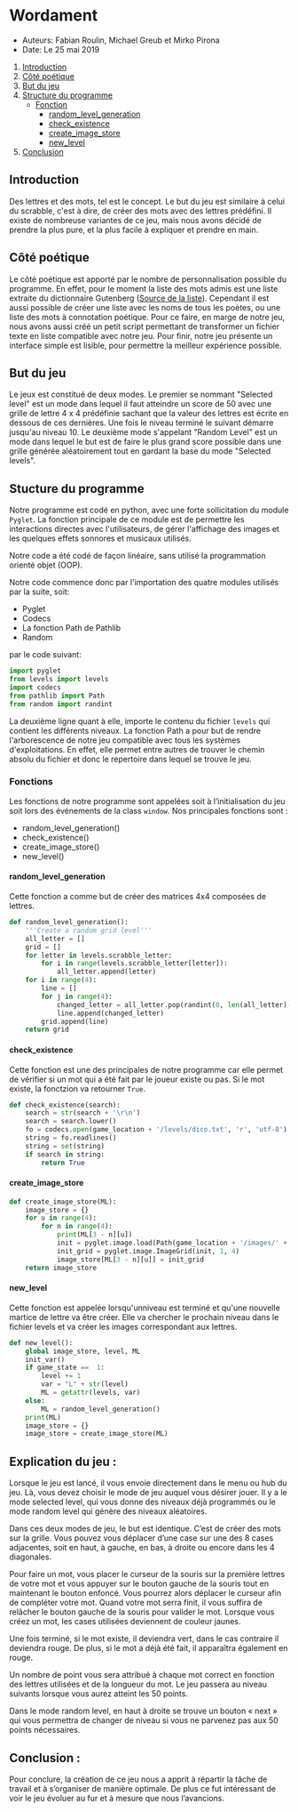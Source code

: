 # Wordament

* Auteurs: Fabian Roulin, Michael Greub et Mirko Pirona
* Date: Le 25 mai 2019
1. [Introduction](#introduction)
2. [Côté poétique](#côté-poétique)
3. [But du jeu](#but-du-jeu)
4. [Structure du programme](#Stucture-du-programme)
    * [Fonction](#fonctions)
        * [random_level_generation](#random_level_generation)
        * [check_existence](#check_existence)
        * [create_image_store](#create_image_store)
        * [new_level](#new_level)
4. [Conclusion](#conclusion)
## Introduction

Des lettres et des mots, tel est le concept. Le but du jeu est similaire à celui du scrabble, c'est à dire, de créer des mots avec des lettres prédéfini. Il existe de nombreuse variantes de ce jeu, mais nous avons décidé de prendre la plus pure, et la plus facile à expliquer et prendre en main.

## Côté poétique

Le côté poétique est apporté par le nombre de personnalisation possible du programme. En effet, pour le moment la liste des mots admis est une liste extraite du dictionnaire Gutenberg ([Source de la liste](http://www.pallier.org/liste-de-mots-francais.html)).  Cependant il est aussi possible de créer une liste avec les noms de tous les poètes, ou une liste des mots à connotation poétique.
Pour ce faire, en marge de notre jeu, nous avons aussi créé un petit script permettant de transformer un fichier texte en liste compatible avec notre jeu.
Pour finir, notre jeu présente un interface simple est lisible, pour permettre la meilleur expérience possible. 

## But du jeu

Le jeux est constitué de deux modes. Le premier se nommant "Selected level" est un mode dans lequel il faut atteindre un score de 50 avec une grille de lettre 4 x 4 prédéfinie sachant que la valeur des lettres est écrite en dessous de ces dernières. Une fois le niveau terminé le suivant démarre jusqu'au niveau 10. Le deuxième mode s'appelant "Random Level" est un mode dans lequel le but est de faire le plus grand score possible dans une grille générée aléatoirement tout en gardant la base du mode "Selected levels".

## Stucture du programme

Notre programme est codé en python, avec une forte sollicitation du module ```Pyglet```. La fonction principale de ce module est de permettre les interactions directes avec l'utilisateurs, de gérer l'affichage des images et les quelques effets sonnores et musicaux utilisés. 

Notre code a été codé de façon linéaire, sans utilisé la programmation orienté objet (OOP).

Notre code commence donc par l'importation des quatre modules utilisés par la suite, soit:
* Pyglet
* Codecs
* La fonction Path de Pathlib
* Random

par le code suivant:
```python
import pyglet
from levels import levels
import codecs
from pathlib import Path
from random import randint
```
La deuxième ligne quant à elle, importe le contenu du fichier ```levels``` qui contient les différents niveaux.
La fonction Path a pour but de rendre l'arborescence de notre jeu compatible avec tous les systèmes d'exploitations. En effet, elle permet entre autres de trouver le chemin absolu du fichier et donc le repertoire dans lequel se trouve le jeu. 

### Fonctions

Les fonctions de notre programme sont appelées soit à l’initialisation du jeu soit lors des événements de la class ```window```.
Nos principales fonctions sont :

* random_level_generation()
* check_existence()
* create_image_store()
* new_level()

#### random_level_generation
Cette fonction a comme but de créer des matrices 4x4 composées de lettres.
```python
def random_level_generation():
    '''Create a random grid level'''
    all_letter = []
    grid = []
    for letter in levels.scrabble_letter:
        for i in range(levels.scrabble_letter[letter]):
            all_letter.append(letter)
    for i in range(4):
        line = []
        for j in range(4):
            changed_letter = all_letter.pop(randint(0, len(all_letter)-1-4*i-j))
            line.append(changed_letter)
        grid.append(line)
    return grid
```
#### check_existence
Cette fonction est une des principales de notre programme car elle permet de vérifier si un mot qui a été fait par le joueur existe ou pas. Si le mot existe, la fonctzion va retourner ```True```.
```python
def check_existence(search):
    search = str(search + '\r\n')
    search = search.lower()
    fo = codecs.open(game_location + '/levels/dico.txt', 'r', 'utf-8')
    string = fo.readlines()
    string = set(string)
    if search in string:
        return True
```
#### create_image_store
```python
def create_image_store(ML):
    image_store = {}
    for u in range(4):
        for n in range(4):
            print(ML[3 - n][u])
            init = pyglet.image.load(Path(game_location + '/images/' + ML[3 - n][u] + '.png'))
            init_grid = pyglet.image.ImageGrid(init, 1, 4)
            image_store[ML[3 - n][u]] = init_grid
    return image_store
```
#### new_level
Cette fonction est appelée lorsqu'unniveau est terminé et qu'une nouvelle martice de lettre va être créer. Elle va chercher le prochain niveau dans le fichier levels et va créer les images correspondant aux lettres.
```python
def new_level():
    global image_store, level, ML
    init_var()
    if game_state ==  1:
        level += 1
        var = "L" + str(level)
        ML = getattr(levels, var)
    else:
        ML = random_level_generation()
    print(ML)
    image_store = {}
    image_store = create_image_store(ML)
```


## Explication du jeu :

Lorsque le jeu est lancé, il vous envoie directement dans le menu ou hub du jeu. Là, vous devez choisir le mode de jeu auquel vous désirer jouer. Il y a le mode selected level, qui vous donne des niveaux déjà programmés ou le mode random level qui génère des niveaux aléatoires. 

Dans ces deux modes de jeu, le but est identique. C’est de créer des mots sur la grille. Vous pouvez vous déplacer d’une case sur une des 8 cases adjacentes, soit en haut, à gauche, en bas, à droite ou encore dans les 4 diagonales. 

Pour faire un mot, vous placer le curseur de la souris  sur la première lettres de votre mot et vous appuyer sur le bouton gauche de la souris tout en maintenant le bouton enfoncé. Vous pourrez alors déplacer le curseur afin de compléter votre mot. Quand votre mot serra finit, il vous suffira de relâcher le bouton gauche de la souris pour valider le mot. Lorsque vous créez un mot, les cases utilisées deviennent de couleur jaunes. 

Une fois terminé, si le mot existe, il deviendra vert, dans le cas contraire il deviendra rouge. De plus, si le mot a déjà été fait, il apparaîtra également en rouge. 

Un nombre de point vous sera attribué à chaque mot correct en fonction des lettres utilisées et de la longueur du mot. Le jeu passera au niveau suivants lorsque vous aurez atteint les 50 points. 

Dans le mode random level, en haut à droite se trouve un bouton « next » qui vous permettra de changer de niveau si vous ne parvenez pas aux 50 points nécessaires.

## Conclusion :

Pour conclure, la création de ce jeu nous a apprit à répartir la tâche de travail et à s’organiser de manière optimale. De plus ce fut intéressant de voir le jeu évoluer au fur et à mesure que nous l’avancions. 
